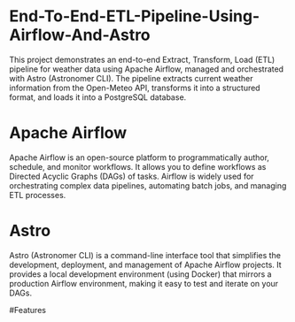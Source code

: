 # End-To-End-ETL-Pipeline-Using-Airflow-And-Astro

This project demonstrates an end-to-end Extract, Transform, Load (ETL) pipeline for weather data using Apache Airflow, managed and orchestrated with Astro (Astronomer CLI). The pipeline extracts current weather information from the Open-Meteo API, transforms it into a structured format, and loads it into a PostgreSQL database.

# Apache Airflow
Apache Airflow is an open-source platform to programmatically author, schedule, and monitor workflows. It allows you to define workflows as Directed Acyclic Graphs (DAGs) of tasks. Airflow is widely used for orchestrating complex data pipelines, automating batch jobs, and managing ETL processes.

# Astro
Astro (Astronomer CLI) is a command-line interface tool that simplifies the development, deployment, and management of Apache Airflow projects. It provides a local development environment (using Docker) that mirrors a production Airflow environment, making it easy to test and iterate on your DAGs.

#Features
